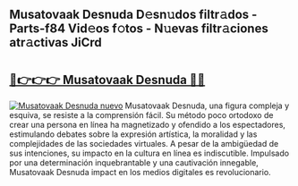 ## Musatovaak Desnuda D𝚎sn𝚞dos filtr𝚊dos - Parts-f84 Vid𝚎os f𝚘tos - N𝚞evas filtr𝚊ciones atr𝚊ctivas JiCrd

# <h2><a href="http://mb7oo3.tromn.icu/?c=Musatovaak+Desnuda">🔗👉👉👉 Musatovaak Desnuda 🔗🔗</a></h2>

[![Musatovaak Desnuda nuevo](https://i.imgur.com/pEAQMta.gif)](http://mb7oo3.tromn.icu/?c=Musatovaak+Desnuda)
Musatovaak Desnuda, una figura compleja y esquiva, se resiste a la comprensión fácil. Su método poco ortodoxo de crear una persona en línea ha magnetizado y ofendido a los espectadores, estimulando debates sobre la expresión artística, la moralidad y las complejidades de las sociedades virtuales. A pesar de la ambigüedad de sus intenciones, su impacto en la cultura en línea es indiscutible. Impulsado por una determinación inquebrantable y una cautivación innegable, Musatovaak Desnuda impact en los medios digitales es revolucionario.
